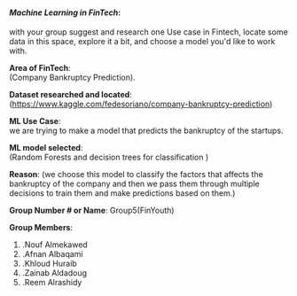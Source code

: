 
#### *Machine Learning in FinTech*:  
with your group suggest and research one Use case in Fintech, locate some data in this space, explore it a bit, and choose a model you'd like to work with.

**Area of FinTech**:  
(Company Bankruptcy Prediction). 

**Dataset researched and located**:  
(https://www.kaggle.com/fedesoriano/company-bankruptcy-prediction) 

**ML Use Case**:  
we are trying to make a model that predicts the bankruptcy of the startups.

**ML model selected**:  
(Random Forests and decision trees for classification )

**Reason**: 
(we choose this model to classify the factors that affects the bankruptcy of the company and then we pass them through multiple decisions to train them and make predictions based on them.)

**Group Number # or Name**: Group5(FinYouth)

**Group Members**: 
1. .Nouf Almekawed
2. .Afnan Albaqami
3. .Khloud Huraib
4. .Zainab Aldadoug
5. .Reem Alrashidy
